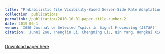 ```yaml
---
title: "Probabilistic Tile Visibility-Based Server-Side Rate Adaptation for Adaptive 360-Degree Video Streaming"
collection: publications
permalink: /publication/2010-10-01-paper-title-number-2
date: 2019-06-1
venue: 'IEEE Journal of Selected Topics in Signal Processing (JSTSP)'
citation: 'Junni Zou, Chenglin Li, Chengming Liu, Qin Yang, Hongkai Xiong, Eckehard Steinbach, “Probabilistic Tile Visibility-Based Server-Side Rate Adaptation for Adaptive 360-Degree Video Streaming”, accepted by IEEE Journal of Selected Topics in Signal Processing (JSTSP’2019).'
---
```

[Download paper here](http://QinYang12.github.io/files/paper1.pdf)
